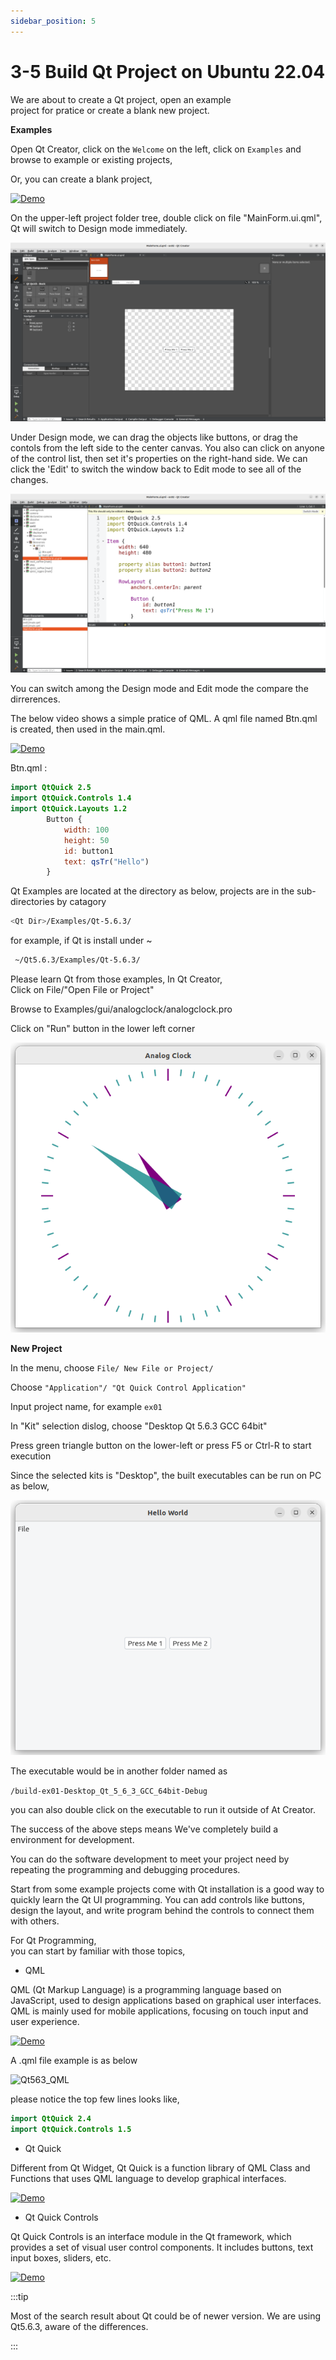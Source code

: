 ```yaml
---
sidebar_position: 5
---
```


# 3-5 Build Qt Project on Ubuntu 22.04

We are about to create a Qt project, open an example  
project for pratice or create a blank new project.  

**Examples**  

Open Qt Creator, click on the ```Welcome``` on the left, click on ```Examples``` and browse to example or existing projects,  

Or, you can create a blank project,

[![Demo](https://img.youtube.com/vi/LNVMQhFXNHA.jpg)](https://www.youtube.com/watch?v=LNVMQhFXNHA)

On the upper-left project folder tree, double click on file "MainForm.ui.qml", Qt will switch to Design mode immediately.  

![Qt563_UI02](./image/Qt563_UI02.png)

Under Design mode, we can drag the objects like buttons, or drag the contols from the left side to the center canvas. You also can click on anyone of the control list, then set it's properties on the right-hand side. We can click the 'Edit' to switch the window back to Edit mode to see all of the changes.  

![Qt563_UI01](./image/Qt563_UI01.png)

You can switch among the Design mode and Edit mode the compare the dirrerences.  

The below video shows a simple pratice of QML. A qml file named Btn.qml is created, then used in the main.qml.

[![Demo](https://img.youtube.com/vi/w_-jhwnOFvY.jpg)](https://www.youtube.com/watch?v=w_-jhwnOFvY)

Btn.qml :

```qml
import QtQuick 2.5
import QtQuick.Controls 1.4
import QtQuick.Layouts 1.2
        Button {
            width: 100
            height: 50
            id: button1
            text: qsTr("Hello")
        }
```

Qt Examples are located at the directory as
below, projects are in the sub-directories by catagory

```bash
<Qt Dir>/Examples/Qt-5.6.3/ 
```

for example, if Qt is install under ~  

```bash
 ~/Qt5.6.3/Examples/Qt-5.6.3/
```

Please learn Qt from those examples, In Qt Creator,  
Click on File/"Open File or Project"

Browse to Examples/gui/analogclock/analogclock.pro

Click on "Run" button in the lower left corner

![Qt563_analogclock](./image/Qt563_analogclock.png)

**New Project**  

In the menu, choose ```File/ New File or Project/```  

Choose  ```"Application"/ "Qt Quick Control Application"```

Input project name, for example ```ex01```

In "Kit" selection dislog, choose "Desktop Qt 5.6.3 GCC 64bit"

Press green triangle button on the lower-left or press F5 or Ctrl-R to start execution

Since the selected kits is "Desktop", the built executables can be run on PC as below,  

![Qt563_ex01](./image/Qt563_ex01.png)

The executable would be in another folder named as  

```/build-ex01-Desktop_Qt_5_6_3_GCC_64bit-Debug```

you can also double click on the executable to run it outside of At Creator.

The success of the above steps means We've completely build a environment for development.

You can do the software development to meet your project need by repeating the programming and debugging procedures.  

Start from some example projects come with Qt installation is a good way to quickly learn the Qt UI programming. You can add controls like buttons, design the layout, and write program behind the controls to connect them with others.  

For Qt Programming,  
you can start by familiar with those topics,

- QML

QML (Qt Markup Language) is a programming language based on JavaScript, used to design applications based on graphical user interfaces. QML is mainly used for mobile applications, focusing on touch input and user experience.

[![Demo](https://img.youtube.com/vi/4U7j-B1mq00.jpg)](https://www.youtube.com/watch?v=4U7j-B1mq00)

A .qml file example is as below  

![Qt563_QML](./image/Qt563_QML.png)

please notice the top few lines looks like,

```qml
import QtQuick 2.4
import QtQuick.Controls 1.5
```

- Qt Quick

Different from Qt Widget,
Qt Quick is a function library of QML Class and Functions that uses QML language to develop graphical interfaces.

[![Demo](https://img.youtube.com/vi/6zmQ2yuXxY0.jpg)](https://www.youtube.com/watch?v=6zmQ2yuXxY0)

- Qt Quick Controls

Qt Quick Controls is an interface module in the Qt framework, which provides a set of visual user control components. It includes buttons, text input boxes, sliders, etc.  

[![Demo](https://img.youtube.com/vi/uuhmSZxK1mk.jpg)](https://www.youtube.com/watch?v=uuhmSZxK1mk)

:::tip  

Most of the search result about Qt could be of newer version. We are using Qt5.6.3, aware of the differences.  

:::
